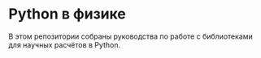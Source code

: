 # Python в физике

В этом репозитории собраны руководства по работе с библиотеками для научных расчётов в Python. 
